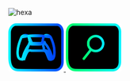 
![hexa](https://user-images.githubusercontent.com/122919964/213197934-4d1b5926-bca4-493e-b858-933869133a03.svg)


<a href="https://purepro4561.github.io/">
  <img src="costume1.svg" alt="Logo" style="width: 112px; height: 97px;" />
</a>
<a href="https://UGPS-apps-onl.glitch.me">
  <img src="costume2.svg" alt="Logo" style="width: 112px; height: 97px;" />
</a>
